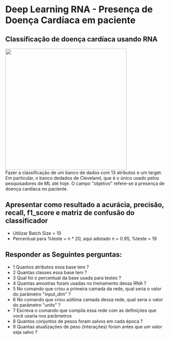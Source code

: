 # Deep Learning RNA - Presença de Doença Cardíaca em paciente
## Classificação de doença cardíaca usando RNA
<div>
  <img src = https://www.heart.org/-/media/Images/News/2021/June-2021/0623SilentHeartAttack_SC.jpg?sc_lang=en width="380">
</div>
Fazer a classificação de um banco de dados com 13 atributos e um target. Em particular, o banco dedados de 
Cleveland, que é o único usado pelos pesquisadores de ML até hoje. O campo "objetivo" refere-se á presença de 
doença cardíaca no paciente.

## Apresentar como resultado a acurácia, precisão, recall, f1_score e matriz de confusão do classificador
- Utilizar Batch Size = 10
- Percentual para %teste = n * 20, aqui adotado n = 0.95, %teste = 19
## Responder as Seguintes perguntas:
- 1 Quantos atributos essa base tem ?
- 2 Quantas classes essa base tem ?
- 3 Qual foi o percentual da base usada para testes ?
- 4 Quantas amostras foram usadas no treinamento dessa RNA ?
- 5 No comando que criou a primeira camada da rede, qual seria o valor do parâmetro "input_dim" ?
- 6 No comando que criou aútlima camada dessa rede, qual seria o valor do parâmetro "units" ?
- 7 Escreva o comando que compila essa rede com as definições que você usaria nos parâmetros
- 8 Quantos conjuntos de pesos foram salvos em cada época ?
- 9 Quantas atualizações de peso (interações) foram antes que um valor seja salvo ?
